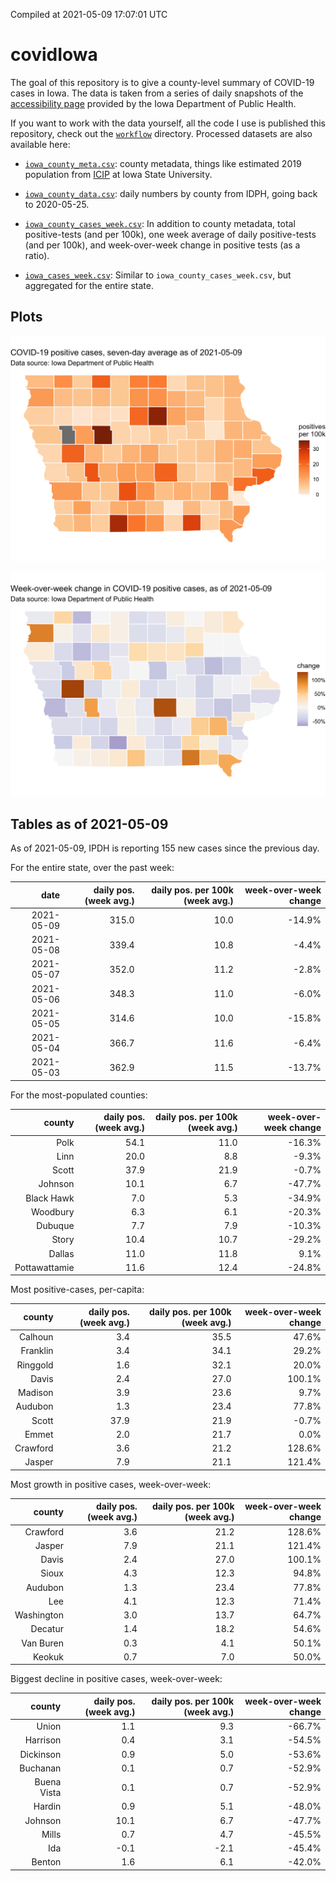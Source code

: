 Compiled at 2021-05-09 17:07:01 UTC

<!-- README.md is generated from README.Rmd. Please edit that file -->

# covidIowa

<!-- badges: start -->

<!-- badges: end -->

The goal of this repository is to give a county-level summary of
COVID-19 cases in Iowa. The data is taken from a series of daily
snapshots of the [accessibility
page](https://coronavirus.iowa.gov/pages/access) provided by the Iowa
Department of Public Health.

If you want to work with the data yourself, all the code I use is
published this repository, check out the [`workflow`](workflow)
directory. Processed datasets are also available here:

  - [`iowa_county_meta.csv`](https://raw.githubusercontent.com/ijlyttle/covidIowa/master/workflow/data/99-publish/iowa_county_meta.csv):
    county metadata, things like estimated 2019 population from
    [ICIP](https://www.icip.iastate.edu/tables/population/counties-estimates)
    at Iowa State University.

  - [`iowa_county_data.csv`](https://raw.githubusercontent.com/ijlyttle/covidIowa/master/workflow/data/99-publish/iowa_county_data.csv):
    daily numbers by county from IDPH, going back to 2020-05-25.

  - [`iowa_county_cases_week.csv`](https://raw.githubusercontent.com/ijlyttle/covidIowa/master/workflow/data/99-publish/iowa_county_data.csv):
    In addition to county metadata, total positive-tests (and per 100k),
    one week average of daily positive-tests (and per 100k), and
    week-over-week change in positive tests (as a ratio).

  - [`iowa_cases_week.csv`](https://raw.githubusercontent.com/ijlyttle/covidIowa/master/workflow/data/99-publish/iowa_cases_week.csv):
    Similar to `iowa_county_cases_week.csv`, but aggregated for the
    entire state.

## Plots

![](workflow/data/99-publish/iowa_cases.png)

![](workflow/data/99-publish/iowa_change.png)

## Tables as of 2021-05-09

As of 2021-05-09, IPDH is reporting 155 new cases since the previous
day.

For the entire state, over the past week:

|       date | daily pos. (week avg.) | daily pos. per 100k (week avg.) | week-over-week change |
| ---------: | ---------------------: | ------------------------------: | --------------------: |
| 2021-05-09 |                  315.0 |                            10.0 |               \-14.9% |
| 2021-05-08 |                  339.4 |                            10.8 |                \-4.4% |
| 2021-05-07 |                  352.0 |                            11.2 |                \-2.8% |
| 2021-05-06 |                  348.3 |                            11.0 |                \-6.0% |
| 2021-05-05 |                  314.6 |                            10.0 |               \-15.8% |
| 2021-05-04 |                  366.7 |                            11.6 |                \-6.4% |
| 2021-05-03 |                  362.9 |                            11.5 |               \-13.7% |

For the most-populated counties:

|        county | daily pos. (week avg.) | daily pos. per 100k (week avg.) | week-over-week change |
| ------------: | ---------------------: | ------------------------------: | --------------------: |
|          Polk |                   54.1 |                            11.0 |               \-16.3% |
|          Linn |                   20.0 |                             8.8 |                \-9.3% |
|         Scott |                   37.9 |                            21.9 |                \-0.7% |
|       Johnson |                   10.1 |                             6.7 |               \-47.7% |
|    Black Hawk |                    7.0 |                             5.3 |               \-34.9% |
|      Woodbury |                    6.3 |                             6.1 |               \-20.3% |
|       Dubuque |                    7.7 |                             7.9 |               \-10.3% |
|         Story |                   10.4 |                            10.7 |               \-29.2% |
|        Dallas |                   11.0 |                            11.8 |                  9.1% |
| Pottawattamie |                   11.6 |                            12.4 |               \-24.8% |

Most positive-cases, per-capita:

|   county | daily pos. (week avg.) | daily pos. per 100k (week avg.) | week-over-week change |
| -------: | ---------------------: | ------------------------------: | --------------------: |
|  Calhoun |                    3.4 |                            35.5 |                 47.6% |
| Franklin |                    3.4 |                            34.1 |                 29.2% |
| Ringgold |                    1.6 |                            32.1 |                 20.0% |
|    Davis |                    2.4 |                            27.0 |                100.1% |
|  Madison |                    3.9 |                            23.6 |                  9.7% |
|  Audubon |                    1.3 |                            23.4 |                 77.8% |
|    Scott |                   37.9 |                            21.9 |                \-0.7% |
|    Emmet |                    2.0 |                            21.7 |                  0.0% |
| Crawford |                    3.6 |                            21.2 |                128.6% |
|   Jasper |                    7.9 |                            21.1 |                121.4% |

Most growth in positive cases, week-over-week:

|     county | daily pos. (week avg.) | daily pos. per 100k (week avg.) | week-over-week change |
| ---------: | ---------------------: | ------------------------------: | --------------------: |
|   Crawford |                    3.6 |                            21.2 |                128.6% |
|     Jasper |                    7.9 |                            21.1 |                121.4% |
|      Davis |                    2.4 |                            27.0 |                100.1% |
|      Sioux |                    4.3 |                            12.3 |                 94.8% |
|    Audubon |                    1.3 |                            23.4 |                 77.8% |
|        Lee |                    4.1 |                            12.3 |                 71.4% |
| Washington |                    3.0 |                            13.7 |                 64.7% |
|    Decatur |                    1.4 |                            18.2 |                 54.6% |
|  Van Buren |                    0.3 |                             4.1 |                 50.1% |
|     Keokuk |                    0.7 |                             7.0 |                 50.0% |

Biggest decline in positive cases, week-over-week:

|      county | daily pos. (week avg.) | daily pos. per 100k (week avg.) | week-over-week change |
| ----------: | ---------------------: | ------------------------------: | --------------------: |
|       Union |                    1.1 |                             9.3 |               \-66.7% |
|    Harrison |                    0.4 |                             3.1 |               \-54.5% |
|   Dickinson |                    0.9 |                             5.0 |               \-53.6% |
|    Buchanan |                    0.1 |                             0.7 |               \-52.9% |
| Buena Vista |                    0.1 |                             0.7 |               \-52.9% |
|      Hardin |                    0.9 |                             5.1 |               \-48.0% |
|     Johnson |                   10.1 |                             6.7 |               \-47.7% |
|       Mills |                    0.7 |                             4.7 |               \-45.5% |
|         Ida |                  \-0.1 |                           \-2.1 |               \-45.4% |
|      Benton |                    1.6 |                             6.1 |               \-42.0% |
